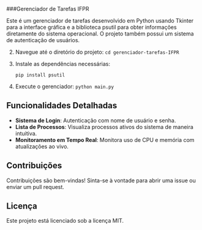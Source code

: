 ###Gerenciador de Tarefas IFPR

Este é um gerenciador de tarefas desenvolvido em Python usando Tkinter para a interface gráfica e
a biblioteca psutil para obter informações diretamente do sistema operacional. O projeto também possui
um sistema de autenticação de usuários.

2. Navegue até o diretório do projeto:
    `cd gerenciador-tarefas-IFPR`

3. Instale as dependências necessárias:

    `pip install psutil`

4. Execute o gerenciador:
    `python main.py`


## Funcionalidades Detalhadas

- **Sistema de Login**: Autenticação com nome de usuário e senha.
- **Lista de Processos**: Visualiza processos ativos do sistema de maneira intuitiva.
- **Monitoramento em Tempo Real**: Monitora uso de CPU e memória com atualizações ao vivo.

## Contribuições

Contribuições são bem-vindas! Sinta-se à vontade para abrir uma issue ou enviar um pull request.

## Licença

Este projeto está licenciado sob a licença MIT.
